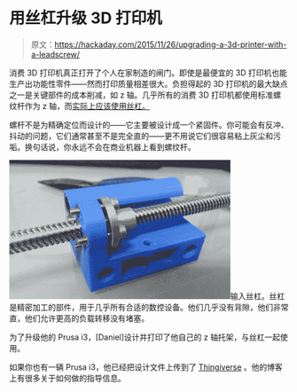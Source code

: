# 用丝杠升级 3D 打印机

> 原文：<https://hackaday.com/2015/11/26/upgrading-a-3d-printer-with-a-leadscrew/>

消费 3D 打印机真正打开了个人在家制造的闸门。即使是最便宜的 3D 打印机也能生产出功能性零件——然而打印质量相差很大。负担得起的 3D 打印机的最大缺点之一是关键部件的成本削减，如 z 轴。几乎所有的消费 3D 打印机都使用标准螺纹杆作为 z 轴，而[实际上应该使用丝杠。](http://harariprojects.com/2015/11/18/3d-printer-lead-screw-upgrade/)

螺杆不是为精确定位而设计的——它主要被设计成一个紧固件。你可能会有反冲、抖动的问题，它们通常甚至不是完全直的——更不用说它们很容易粘上灰尘和污垢。换句话说，你永远不会在商业机器上看到螺纹杆。

![leadscrew](img/14765a989306a2429d995fdaf6f7883f.png)输入丝杠。丝杠是精密加工的部件，用于几乎所有合适的数控设备。他们几乎没有背隙，他们非常直，他们允许更高的负载转移没有堵塞。

为了升级他的 Prusa i3，[Daniel]设计并打印了他自己的 z 轴托架，与丝杠一起使用。

如果你也有一辆 Prusa i3，他已经把设计文件上传到了 [Thingiverse](http://www.thingiverse.com/thing:1140733) 。他的博客上有很多关于如何做的指导信息。
